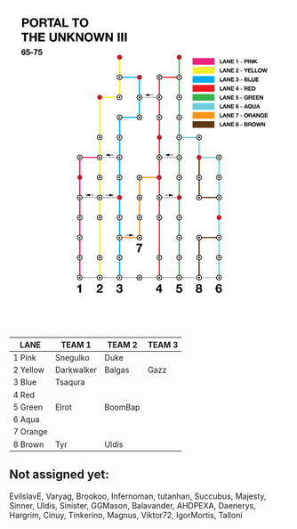 ![UnknownIII](assets/Unknown3.png)

| LANE     | TEAM 1        | TEAM 2   | TEAM 3  |
|----------|---------------|----------|---------|
| 1 Pink   | Snegulko      | Duke  |   |
| 2 Yellow | Darkwalker    | Balgas  | Gazz   |
| 3 Blue   | Tsaqura       |   |   |
| 4 Red    |               |   |   |
| 5 Green  | Elrot         |BoomBap   |   |
| 6 Aqua   |               |   |   |
| 7 Orange |               |   |   |
| 8 Brown  | Tyr           | Uldis  |   |

## Not assigned yet:
EvilslavE, Varyag, Brookoo, Infernoman, tutanhan, Succubus, Majesty, Sinner, Uldis, Sinister, GGMason, Balavander, AHDPEXA, Daenerys, Hargrim, Cinuy, Tinkerino, Magnus, Viktor72, IgorMortis, Talloni
